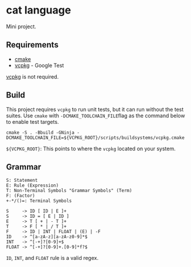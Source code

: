 # cat language

Mini project.

## Requirements

  - [cmake](https://cmake.org)
  - [vcpkg](http://vcpkg.io) - Google Test

[vcpkg](http://vcpkg.io) is not required.

## Build

This project requires `vcpkg` to run unit tests, but it can run without the test suites. Use `cmake` with
`-DCMAKE_TOOLCHAIN_FILE`flag as the command below to enable test targets.

```
cmake -S . -Bbuild -GNinja -DCMAKE_TOOLCHAIN_FILE=${VCPKG_ROOT}/scripts/buildsystems/vcpkg.cmake
```

`${VCPKG_ROOT}`: This points to where the `vcpkg` located on your system.

## Grammar

```
S: Statement
E: Rule (Expression)
T: Non-Terminal Symbols "Grammar Symbols" (Term)
F: (Factor)
+-*/()=: Terminal Symbols
```

```
S     -> ID [ ID | E ]+
S     -> ID = [ E | ID ]
E     -> T [ + | - T ]+
T     -> F [ * | / T ]+
F     -> ID | INT | FLOAT | (E) | -F
ID    -> ^[a-zA-z][a-zA-z0-9]*$
INT   -> ^[-+]?[0-9]+$
FLOAT -> ^[-+]?[0-9]+.[0-9]*f?$
```

`ID`, `INT`, and `FLOAT` rule is a valid regex.
